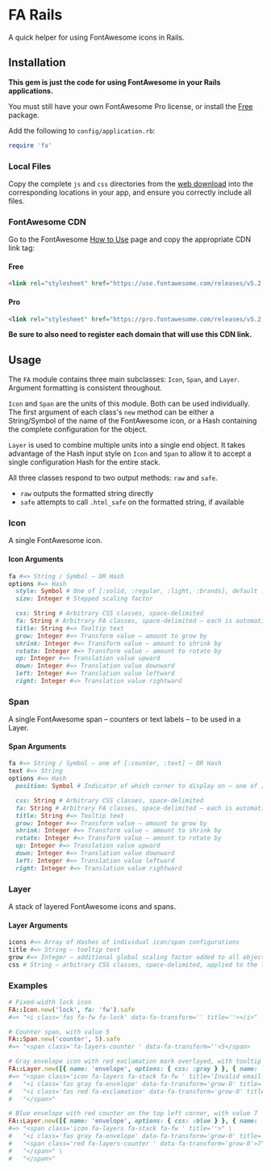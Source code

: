 # FA Rails

A quick helper for using FontAwesome icons in Rails.

## Installation

**This gem is just the code for using FontAwesome in your Rails applications.**

You must still have your own FontAwesome Pro license, or install the
[Free](https://use.fontawesome.com/releases/v5.2.0/fontawesome-free-5.2.0-web.zip)
package.

Add the following to `config/application.rb`:

```ruby
require 'fa'
```

### Local Files

Copy the complete `js` and `css` directories from the
[web download](https://fontawesome.com/releases/5.2.0/web/download) into the
corresponding locations in your app, and ensure you correctly include all files.

### FontAwesome CDN

Go to the FontAwesome
[How to Use](https://fontawesome.com/how-to-use/on-the-web/setup/getting-started?using=web-fonts-with-css)
page and copy the appropriate CDN link tag:

#### Free

```html
<link rel="stylesheet" href="https://use.fontawesome.com/releases/v5.2.0/css/all.css" integrity="sha384-some-key-here" crossorigin="anonymous">
```

#### Pro

```html
<link rel="stylesheet" href="https://pro.fontawesome.com/releases/v5.2.0/css/all.css" integrity="sha384-some-key-here" crossorigin="anonymous">
```

**Be sure to also need to register each domain that will use this CDN link.**

## Usage

The `FA` module contains three main subclasses: `Icon`, `Span`, and `Layer`.
Argument formatting is consistent throughout.

`Icon` and `Span` are the units of this module. Both can be used individually.  
The first argument of each class's `new` method can be either a String/Symbol of
the name of the FontAwesome icon, or a Hash containing the complete
configuration for the object.

`Layer` is used to combine multiple units into a single end object. It takes
advantage of the Hash input style on `Icon` and `Span` to allow it to accept a
single configuration Hash for the entire stack.

All three classes respond to two output methods: `raw` and `safe`.

- `raw` outputs the formatted string directly
- `safe` attempts to call `.html_safe` on the formatted string, if available

### Icon

A single FontAwesome icon.

#### Icon Arguments

```ruby
fa #=> String / Symbol – OR Hash
options #=> Hash
  style: Symbol # One of [:solid, :regular, :light, :brands], default :solid
  size: Integer # Stepped scaling factor

  css: String # Arbitrary CSS classes, space-delimited
  fa: String # Arbitrary FA classes, space-delimited – each is automatically prefixed with `fa-`
  title: String #=> Tooltip text
  grow: Integer #=> Transform value – amount to grow by
  shrink: Integer #=> Transform value – amount to shrink by
  rotate: Integer #=> Transform value – amount to rotate by
  up: Integer #=> Translation value upward
  down: Integer #=> Translation value downward
  left: Integer #=> Translation value leftward
  right: Integer #=> Translation value rightward
```

### Span

A single FontAwesome span – counters or text labels – to be used in a Layer.

#### Span Arguments

```ruby
fa #=> String / Symbol – one of [:counter, :text] – OR Hash
text #=> String
options #=> Hash
  position: Symbol # Indicator of which corner to display on – one of [:tr, :tl, :br, :bl]

  css: String # Arbitrary CSS classes, space-delimited
  fa: String # Arbitrary FA classes, space-delimited – each is automatically prefixed with `fa-`
  title: String #=> Tooltip text
  grow: Integer #=> Transform value – amount to grow by
  shrink: Integer #=> Transform value – amount to shrink by
  rotate: Integer #=> Transform value – amount to rotate by
  up: Integer #=> Translation value upward
  down: Integer #=> Translation value downward
  left: Integer #=> Translation value leftward
  right: Integer #=> Translation value rightward
```

### Layer

A stack of layered FontAwesome icons and spans.

#### Layer Arguments

```ruby
icons #=> Array of Hashes of individual icon/span configurations
title #=> String – tooltip text
grow #=> Integer – additional global scaling factor added to all objects in the stack
css # String – arbitrary CSS classes, space-delimited, applied to the layer stack
```

### Examples

```ruby
# Fixed-width lock icon
FA::Icon.new('lock', fa: 'fw').safe
#=> "<i class='fas fa-fw fa-lock' data-fa-transform='' title=''></i>"

# Counter span, with value 5
FA::Span.new('counter', 5).safe
#=> "<span class='fa-layers-counter ' data-fa-transform=''>5</span>

# Gray envelope icon with red exclamation mark overlayed, with tooltip 'Invalid email address'
FA::Layer.new([{ name: 'envelope', options: { css: :gray } }, { name: 'exclamation', options: { css: :red } }], title: 'Invalid email address').safe
#=> "<span class='icon fa-layers fa-stack fa-fw ' title='Invalid email address'>" \
#   "<i class='fas gray fa-envelope' data-fa-transform='grow-0' title=''></i>" \
#   "<i class='fas red fa-exclamation' data-fa-transform='grow-0' title=''></i>" \
#   "</span>"

# Blue envelope with red counter on the top left corner, with value 7
FA::Layer.new([{ name: 'envelope', options: { css: :blue } }, { name: 'counter', text: 7, options: { css: :red, position: :tl } }]).safe
#=> "<span class='icon fa-layers fa-stack fa-fw ' title=''>" \
#   "<i class='fas gray fa-envelope' data-fa-transform='grow-0' title=''></i>" \
#   "<span class='red fa-layers-counter ' data-fa-transform='grow-0'>7" \
#   "</span>" \
#   "</span>"
```

